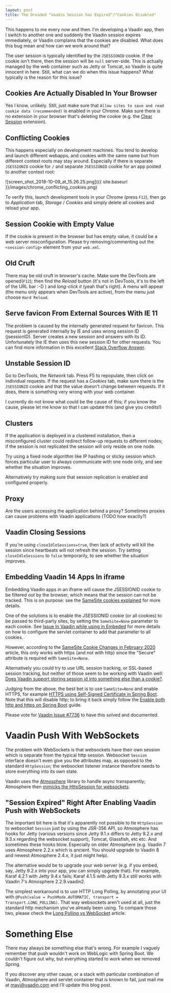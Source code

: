 ```yaml
---
layout: post
title: The Dreaded "Vaadin Session has Expired"/"Cookies Disabled"
---
```


This happens to me every now and then. I'm developing a Vaadin app, then
I switch to another one and suddenly the Vaadin session expires immediately,
or Vaadin complains that the cookies are disabled. What does this bug mean
and how can we work around that?

The user session is typically identified by the `JSESSIONID` cookie. If the
cookie isn't there, then the session will be `null` server-side. This is
actually managed by the web container such as Jetty or Tomcat, so Vaadin
is quite innocent in here. Still, what can we do when this issue happens?
What typically is the reason for this issue?

## Cookies Are Actually Disabled In Your Browser

Yes I know, unlikely. Still, just make sure that
`Allow sites to save and read cookie data (recommended)` is enabled in your Chrome.
Make sure there is no extension in your browser that's deleting the cookie
(e.g. the [Clear Session](https://chrome.google.com/webstore/detail/clear-session/maejjihldgmkjlfmgpgoebepjchengka) extension).

## Conflicting Cookies

This happens especially on development machines. You tend to develop and
launch different webapps, and cookies with the same name but from different
context roots may stay around. Especially if there is separate `JSESSIONID`
cookie for `/` and separate `JSESSIONID` cookie for an app posted to another context root:

![screen_shot_2018-10-09_at_15.26.25.png]({{ site.baseurl }}/images/chrome_conflicting_cookies.png)

To verify this, launch development tools in your Chrome (press `F12`), then
go to *Application* tab, *Storage* / *Cookies* and simply delete all cookies
and reload your app.

## Session Cookie with Empty Value

If the cookie is present in the browser but has empty value, it could be
a web server misconfiguration. Please try removing/commenting out the 
`<session-config>` element from your `web.xml`.

## Old Cruft

There may be old cruft in browser's cache. Make sure the DevTools are opened(`F12`);
then find the *Reload* button (it's not in DevTools, it's to the left of the URL bar :-D )
and *long-click it* (yeah that's right). A menu will appear (the menu only
appears when DevTools are active), from the menu just choose `Hard Reload`.

## Serve favicon From External Sources With IE 11

The problem is caused by the internally generated request for favicon.
This request is generated internally by IE and uses wrong session ID (jsessionID).
Server creates a new session and answers with its ID. Unfortunately the IE
then uses this new session ID for other requests. You can find more information
in this excellent [Stack Overflow Answer](https://stackoverflow.com/questions/40722395/vaadin-session-expired-immediately).

## Unstable Session ID

Go to DevTools, the *Network* tab. Press F5 to repopulate, then click on
individual requests. If the request has a *Cookies* tab, make sure there
is the `JSESSIONID` cookie and that the value doesn't change between requests.
If it does, there is something very wrong with your web container.

I currently do not know what could be the cause of this; if you know the
cause, please let me know so that I can update this (and give you credits!)

## Clusters

If the application is deployed in a clustered installation, then a misconfigured cluster
could redirect follow-up requests to different nodes; if the session is not replicated
the session will only reside on one node.

Try using a fixed node algorithm like IP hashing or sticky session which forces
particular user to always communicate with one node only, and see whether the situation
improves.

Alternatively try making sure that session replication is enabled and configured
properly.

## Proxy

Are the users accessing the application behind a proxy?
Sometimes proxies can cause problems with Vaadin applications (TODO how exactly?)

## Vaadin Closing Sessions

If you're using `closeIdleSessions=true`, then lack of activity will kill the
session since heartbeats will not refresh the session. Try setting `closeIdleSessions`
to `false` temporarily, to see whether the situation improves.

## Embedding Vaadin 14 Apps In iframe

Embedding Vaadin apps in an iframe will cause the JSESSIONID cookie to be filtered
out by the browser, which means that the session can not be tracked. This is on
purpose: see the [SameSite cookies explained](https://web.dev/samesite-cookies-explained/)
for more details.

One of the solutions is to enable the JSESSIONID cookie (or all cookies) to be passed to third-party sites,
by setting the `SameSite=None` parameter to each cookie.
See [Issue In Vaadin while using in Embeded](https://vaadin.com/forum/thread/18124830/issue-in-vaadin-while-using-in-embeded)
for more details on how to configure the servlet container to add that parameter to all cookies.

However, according to the [SameSite Cookie Changes in February 2020](https://blog.chromium.org/2020/02/samesite-cookie-changes-in-february.html)
article, this only works with https (and not with http) since the "Secure" attribute is required with `SameSite=None`.

Alternatively you could try to use URL session tracking, or SSL-based session tracking,
but neither of those seem to be working with Vaadin well:
[Does Vaadin support storing session id into something else than a cookie?](../vaadin-sessionid-cookie/).

Judging from the above, the best bet is to use `SameSite=None` and enable HTTPS,
for example [HTTPS using Self-Signed Certificate in Spring Boot](https://www.baeldung.com/spring-boot-https-self-signed-certificate).
Note that this will disable http; to bring it back simply follow
the [Enable both http and https on Spring Boot](../spring-boot-enable-http-https/) guide.

Please vote for [Vaadin Issue #7736](https://github.com/vaadin/flow/issues/7736)
to have this solved and documented.

# Vaadin Push With WebSockets

The problem with WebSockets is that websockets have their own session which
is separate from the typical http session. Websocket `Session` interface
doesn't even give you the attributes map, as opposed to the standard `HttpSession`;
the websocket listener instance therefore needs to store everything into its own state.

Vaadin uses the [Atmosphere](https://github.com/Atmosphere/atmosphere) library
to handle async transparently; Atmosphere then
[mimicks the HttpSession for websockets](https://github.com/Atmosphere/atmosphere/wiki/Enabling-HttpSession-Support).

## "Session Expired" Right After Enabling Vaadin Push with WebSockets

The important bit here is that it's apparently not possible to tie `HttpSession`
to websocket `Session` just by using the JSR-356 API, so Atmosphere has hooks
for Jetty (various versions since Jetty 9.1.x differs to Jetty 9.2.x and
9.3.x regarding the websocket support), Tomcat, Glassfish, etc etc. And
sometimes these hooks blow. Especially on older Atmosphere (e.g. Vaadin 7
uses Atmosphere 2.2.x which is ancient. You should upgrade to Vaadin 8 and
newest Atmosphere 2.4.x, it just might help).

The alternative would be to upgrade your web server (e.g. if you embed,
say, Jetty 9.2.x into your app, you can simply upgrade that). For example,
Karaf 4.2.1 with Jetty 9.4.x fails; Karaf 4.1.5 with Jetty 9.3.x still
works with Vaadin 7's Atmosphere 2.2.9.vaadin2.

The simplest workaround is to use HTTP Long Polling, by annotating your UI
with `@Push(value = PushMode.AUTOMATIC, transport = Transport.LONG_POLLING)`.
That way websockets aren't used at all, just the standard http mechanism
you've already been using. To compare those two, please check the
[Long Polling vs WebSocket](../long-polling-vs-websockets/) article.

# Something Else

There may always be something else that's wrong. For example I vaguely remember
that push wouldn't work on WebLogic with Spring Boot. We couldn't figure
out why, but everything started to work when we removed Spring.

If you discover any other cause, or a stack with particular combination of
Vaadin, Atmosphere and servlet container that is known to fail, just mail
me at mavi@vaadin.com and I'll update this blog post.
